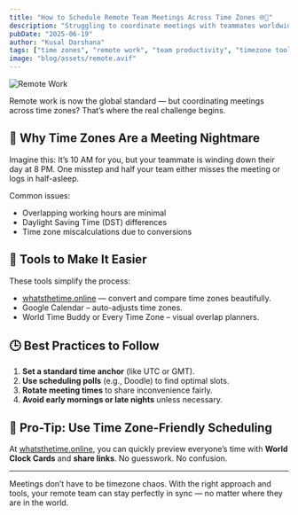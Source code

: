 ```yaml
---
title: "How to Schedule Remote Team Meetings Across Time Zones 🌐📅"
description: "Struggling to coordinate meetings with teammates worldwide? Learn proven strategies to schedule remote meetings across time zones without the headaches."
pubDate: "2025-06-19"
author: "Kusal Darshana"
tags: ["time zones", "remote work", "team productivity", "timezone tools"]
image: "blog/assets/remote.avif"
---
```


![Remote Work](assets/remote.avif)
 

Remote work is now the global standard — but coordinating meetings across time zones? That’s where the real challenge begins.

## 🧠 Why Time Zones Are a Meeting Nightmare

Imagine this: It’s 10 AM for you, but your teammate is winding down their day at 8 PM. One misstep and half your team either misses the meeting or logs in half-asleep.

Common issues:
- Overlapping working hours are minimal
- Daylight Saving Time (DST) differences
- Time zone miscalculations due to conversions

## 🔧 Tools to Make It Easier

These tools simplify the process:
- [whatsthetime.online](https://whatsthetime.online) — convert and compare time zones beautifully.
- Google Calendar – auto-adjusts time zones.
- World Time Buddy or Every Time Zone – visual overlap planners.

## 🕒 Best Practices to Follow

1. **Set a standard time anchor** (like UTC or GMT).
2. **Use scheduling polls** (e.g., Doodle) to find optimal slots.
3. **Rotate meeting times** to share inconvenience fairly.
4. **Avoid early mornings or late nights** unless necessary.

## 📆 Pro-Tip: Use Time Zone-Friendly Scheduling

At [whatsthetime.online](https://whatsthetime.online), you can quickly preview everyone’s time with **World Clock Cards** and **share links**. No guesswork. No confusion.

---

Meetings don’t have to be timezone chaos. With the right approach and tools, your remote team can stay perfectly in sync — no matter where they are in the world.
